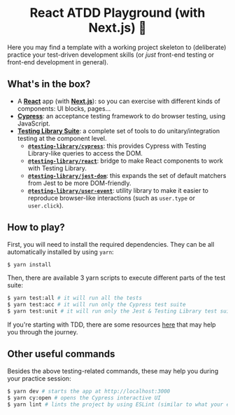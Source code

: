 <h1 align="center">
  React ATDD Playground (with Next.js) 🎈
</h1>

Here you may find a template with a working project skeleton to (deliberate) practice your test-driven development skills (or _just_ front-end testing or front-end development in general).

## What's in the box?

- A [**React**](https://reactjs.org/) app (with [**Next.js**](https://nextjs.com)): so you can exercise with different kinds of components: UI blocks, pages...
- [**Cypress**](https://cypress.io): an acceptance testing framework to do browser testing, using JavaScript.
- [**Testing Library Suite**](https://testing-library.com/): a complete set of tools to do unitary/integration testing at the component level.
  - [**`@testing-library/cypress`**](https://testing-library.com/docs/cypress-testing-library/intro): this provides Cypress with Testing Library-like queries to access the DOM.
  - [**`@testing-library/react`**](https://testing-library.com/docs/react-testing-library/intro): bridge to make React components to work with Testing Library.
  - [**`@testing-library/jest-dom`**](https://testing-library.com/docs/ecosystem-jest-dom): this expands the set of default matchers from Jest to be more DOM-friendly.
  - [**`@testing-library/user-event`**](https://testing-library.com/docs/ecosystem-user-event): utility library to make it easier to reproduce browser-like interactions (such as `user.type` or `user.click`).

## How to play?

First, you will need to install the required dependencies. They can be all automatically installed by using `yarn`:

```sh
$ yarn install
```

Then, there are available 3 yarn scripts to execute different parts of the test suite:

```sh
$ yarn test:all # it will run all the tests
$ yarn test:acc # it will run only the Cypress test suite
$ yarn test:unit # it will run only the Jest & Testing Library test suite
```

If you're starting with TDD, there are some resources [here](https://www.notion.so/codecoolture/Public-References-50b1e927fe1641748f95610353e97b7f) that may help you through the journey.

## Other useful commands

Besides the above testing-related commands, these may help you during your practice session:

```sh
$ yarn dev # starts the app at http://localhost:3000
$ yarn cy:open # opens the Cypress interactive UI
$ yarn lint # lints the project by using ESLint (similar to what your editor probably already does)
```
